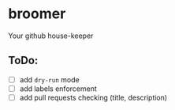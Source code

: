 # broomer
Your github house-keeper

## ToDo:
- [ ] add `dry-run` mode
- [ ] add labels enforcement
- [ ] add pull requests checking (title, description)
